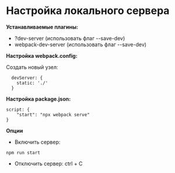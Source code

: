 # Настройка локального сервера

__Устанавливаемые плагины:__  

- ?dev-server (использовать флаг --save-dev)
- webpack-dev-server (использовать флаг --save-dev)

__Настройка webpack.config:__

Создать новый узел:

```
  devServer: {
    static: './'
  }
```

__Настройка package.json:__

```
script: {
	"start": "npx webpack serve"
}

```

__Опции__
- Включить сервер: 
```
npm run start
```
- Отключить сервер: ctrl + C